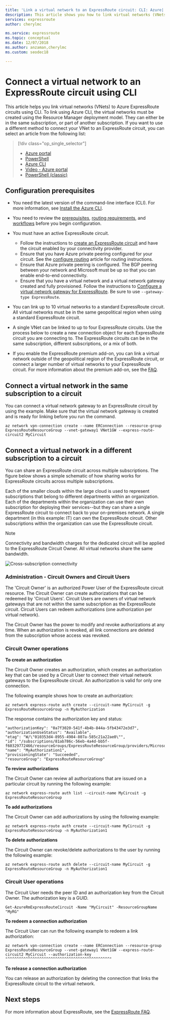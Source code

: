 ```yaml
---
title: 'Link a virtual network to an ExpressRoute circuit: CLI: Azure| Microsoft Docs'
description: This article shows you how to link virtual networks (VNets) to ExpressRoute circuits by using the Resource Manager deployment model and CLI.
services: expressroute
author: cherylmc

ms.service: expressroute
ms.topic: conceptual
ms.date: 12/07/2018
ms.author: anzaman,cherylmc
ms.custom: seodec18

---
```

# Connect a virtual network to an ExpressRoute circuit using CLI

This article helps you link virtual networks (VNets) to Azure ExpressRoute circuits using CLI. To link using Azure CLI, the virtual networks must be created using the Resource Manager deployment model. They can either be in the same subscription, or part of another subscription. If you want to use a different method to connect your VNet to an ExpressRoute circuit, you can select an article from the following list:

> [!div class="op_single_selector"]
> * [Azure portal](expressroute-howto-linkvnet-portal-resource-manager.md)
> * [PowerShell](expressroute-howto-linkvnet-arm.md)
> * [Azure CLI](howto-linkvnet-cli.md)
> * [Video - Azure portal](https://azure.microsoft.com/documentation/videos/azure-expressroute-how-to-create-a-connection-between-your-vpn-gateway-and-expressroute-circuit)
> * [PowerShell (classic)](expressroute-howto-linkvnet-classic.md)
> 

## Configuration prerequisites

* You need the latest version of the command-line interface (CLI). For more information, see [Install the Azure CLI](https://docs.microsoft.com/cli/azure/install-azure-cli).

* You need to review the [prerequisites](expressroute-prerequisites.md), [routing requirements](expressroute-routing.md), and [workflows](expressroute-workflows.md) before you begin configuration.

* You must have an active ExpressRoute circuit. 
  * Follow the instructions to [create an ExpressRoute circuit](howto-circuit-cli.md) and have the circuit enabled by your connectivity provider. 
  * Ensure that you have Azure private peering configured for your circuit. See the [configure routing](howto-routing-cli.md) article for routing instructions. 
  * Ensure that Azure private peering is configured. The BGP peering between your network and Microsoft must be up so that you can enable end-to-end connectivity.
  * Ensure that you have a virtual network and a virtual network gateway created and fully provisioned. Follow the instructions to [Configure a virtual network gateway for ExpressRoute](https://docs.microsoft.com/azure/vpn-gateway/vpn-gateway-howto-site-to-site-resource-manager-cli). Be sure to use `--gateway-type ExpressRoute`.

* You can link up to 10 virtual networks to a standard ExpressRoute circuit. All virtual networks must be in the same geopolitical region when using a standard ExpressRoute circuit. 

* A single VNet can be linked to up to four ExpressRoute circuits. Use the process below to create a new connection object for each ExpressRoute circuit you are connecting to. The ExpressRoute circuits can be in the same subscription, different subscriptions, or a mix of both.

* If you enable the ExpressRoute premium add-on, you can link a virtual network outside of the geopolitical region of the ExpressRoute circuit, or connect a larger number of virtual networks to your ExpressRoute circuit. For more information about the premium add-on, see the [FAQ](expressroute-faqs.md).

## Connect a virtual network in the same subscription to a circuit

You can connect a virtual network gateway to an ExpressRoute circuit by using the example. Make sure that the virtual network gateway is created and is ready for linking before you run the command.

```azurecli
az network vpn-connection create --name ERConnection --resource-group ExpressRouteResourceGroup --vnet-gateway1 VNet1GW --express-route-circuit2 MyCircuit
```

## Connect a virtual network in a different subscription to a circuit

You can share an ExpressRoute circuit across multiple subscriptions. The figure below shows a simple schematic of how sharing works for ExpressRoute circuits across multiple subscriptions.

Each of the smaller clouds within the large cloud is used to represent subscriptions that belong to different departments within an organization. Each of the departments within the organization can use their own subscription for deploying their services--but they can share a single ExpressRoute circuit to connect back to your on-premises network. A single department (in this example: IT) can own the ExpressRoute circuit. Other subscriptions within the organization can use the ExpressRoute circuit.

> [!NOTE]
> Connectivity and bandwidth charges for the dedicated circuit will be applied to the ExpressRoute Circuit Owner. All virtual networks share the same bandwidth.
> 
> 

![Cross-subscription connectivity](./media/expressroute-howto-linkvnet-classic/cross-subscription.png)

### Administration - Circuit Owners and Circuit Users

The 'Circuit Owner' is an authorized Power User of the ExpressRoute circuit resource. The Circuit Owner can create authorizations that can be redeemed by 'Circuit Users'. Circuit Users are owners of virtual network gateways that are not within the same subscription as the ExpressRoute circuit. Circuit Users can redeem authorizations (one authorization per virtual network).

The Circuit Owner has the power to modify and revoke authorizations at any time. When an authorization is revoked, all link connections are deleted from the subscription whose access was revoked.

### Circuit Owner operations

**To create an authorization**

The Circuit Owner creates an authorization, which creates an authorization key that can be used by a Circuit User to connect their virtual network gateways to the ExpressRoute circuit. An authorization is valid for only one connection.

The following example shows how to create an authorization:

```azurecli
az network express-route auth create --circuit-name MyCircuit -g ExpressRouteResourceGroup -n MyAuthorization
```

The response contains the authorization key and status:

```azurecli
"authorizationKey": "0a7f3020-541f-4b4b-844a-5fb43472e3d7",
"authorizationUseStatus": "Available",
"etag": "W/\"010353d4-8955-4984-807a-585c21a22ae0\"",
"id": "/subscriptions/81ab786c-56eb-4a4d-bb5f-f60329772466/resourceGroups/ExpressRouteResourceGroup/providers/Microsoft.Network/expressRouteCircuits/MyCircuit/authorizations/MyAuthorization1",
"name": "MyAuthorization1",
"provisioningState": "Succeeded",
"resourceGroup": "ExpressRouteResourceGroup"
```

**To review authorizations**

The Circuit Owner can review all authorizations that are issued on a particular circuit by running the following example:

```azurecli
az network express-route auth list --circuit-name MyCircuit -g ExpressRouteResourceGroup
```

**To add authorizations**

The Circuit Owner can add authorizations by using the following example:

```azurecli
az network express-route auth create --circuit-name MyCircuit -g ExpressRouteResourceGroup -n MyAuthorization1
```

**To delete authorizations**

The Circuit Owner can revoke/delete authorizations to the user by running the following example:

```azurecli
az network express-route auth delete --circuit-name MyCircuit -g ExpressRouteResourceGroup -n MyAuthorization1
```

### Circuit User operations

The Circuit User needs the peer ID and an authorization key from the Circuit Owner. The authorization key is a GUID.

```azurecli
Get-AzureRmExpressRouteCircuit -Name "MyCircuit" -ResourceGroupName "MyRG"
```

**To redeem a connection authorization**

The Circuit User can run the following example to redeem a link authorization:

```azurecli
az network vpn-connection create --name ERConnection --resource-group ExpressRouteResourceGroup --vnet-gateway1 VNet1GW --express-route-circuit2 MyCircuit --authorization-key "^^^^^^^^^^^^^^^^^^^^^^^^^^^^^^^^^^^^^^^^^^^^^"
```

**To release a connection authorization**

You can release an authorization by deleting the connection that links the ExpressRoute circuit to the virtual network.

## Next steps

For more information about ExpressRoute, see the [ExpressRoute FAQ](expressroute-faqs.md).